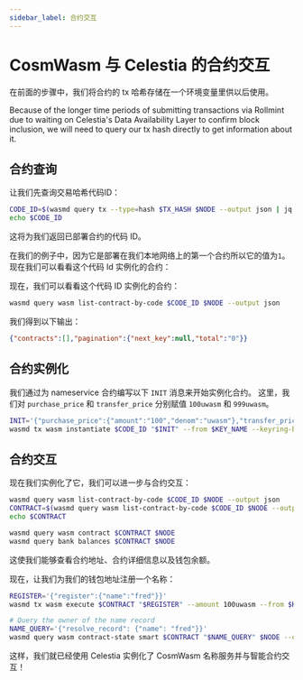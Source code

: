 ```yaml
---
sidebar_label: 合约交互
---
```


# CosmWasm 与 Celestia 的合约交互
<!-- markdownlint-disable MD013 -->

在前面的步骤中，我们将合约的 tx 哈希存储在一个环境变量里供以后使用。

Because of the longer time periods of submitting transactions via Rollmint due to waiting on Celestia's Data Availability Layer to confirm block inclusion, we will need to query our  tx hash directly to get information about it.

## 合约查询

让我们先查询交易哈希代码ID：

```sh
CODE_ID=$(wasmd query tx --type=hash $TX_HASH $NODE --output json | jq -r '.logs[0].events[-1].attributes[0].value')
echo $CODE_ID
```

这将为我们返回已部署合约的代码 ID。

在我们的例子中，因为它是部署在我们本地网络上的第一个合约所以它的值为`1`。现在我们可以看看这个代码 Id 实例化的合约：

现在，我们可以看看这个代码 ID 实例化的合约：

```sh
wasmd query wasm list-contract-by-code $CODE_ID $NODE --output json
```

我们得到以下输出：

```json
{"contracts":[],"pagination":{"next_key":null,"total":"0"}}
```

## 合约实例化

我们通过为 nameservice 合约编写以下 `INIT` 消息来开始实例化合约。 这里，我们对 `purchase_price` 和 `transfer_price` 分别赋值 `100uwasm` 和 `999uwasm`。

```sh
INIT='{"purchase_price":{"amount":"100","denom":"uwasm"},"transfer_price":{"amount":"999","denom":"uwasm"}}'
wasmd tx wasm instantiate $CODE_ID "$INIT" --from $KEY_NAME --keyring-backend test --label "name service" $TXFLAG -y --no-admin
```

## 合约交互

现在我们实例化了它，我们可以进一步与合约交互：

```sh
wasmd query wasm list-contract-by-code $CODE_ID $NODE --output json
CONTRACT=$(wasmd query wasm list-contract-by-code $CODE_ID $NODE --output json | jq -r '.contracts[-1]')
echo $CONTRACT

wasmd query wasm contract $CONTRACT $NODE
wasmd query bank balances $CONTRACT $NODE
```

这使我们能够查看合约地址、合约详细信息以及钱包余额。

现在，让我们为我们的钱包地址注册一个名称：

```sh
REGISTER='{"register":{"name":"fred"}}'
wasmd tx wasm execute $CONTRACT "$REGISTER" --amount 100uwasm --from $KEY_NAME $TXFLAG -y

# Query the owner of the name record
NAME_QUERY='{"resolve_record": {"name": "fred"}}'
wasmd query wasm contract-state smart $CONTRACT "$NAME_QUERY" $NODE --output json
```

这样，我们就已经使用 Celestia 实例化了 CosmWasm 名称服务并与智能合约交互！
